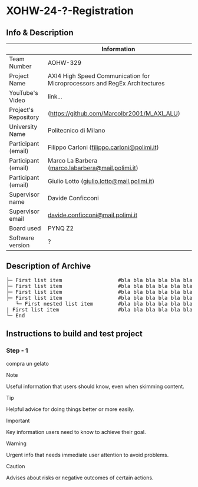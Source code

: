 # XOHW-24-?-Registration
## Info & Description

|                         | Information   |
| -------------           | ------------- |
| Team Number             | AOHW-329      |
| Project Name            | AXI4 High Speed Communication for Microprocessors and RegEx Architectures  |
| YouTube's Video         | link...      |
| Project's Repository    | (https://github.com/Marcolbr2001/M_AXI_ALU)      |
| University Name         | Politecnico di Milano      |
| Participant (email)     | Filippo Carloni (filippo.carloni@polimi.it)      |
| Participant (email)     | Marco La Barbera (marco.labarbera@mail.polimi.it)      |
| Participant (email)     | Giulio Lotto (giulio.lotto@mail.polimi.it)      |
| Supervisor name         | Davide Conficconi      |
| Supervisor email        | davide.conficconi@mail.polimi.it |
| Board used              | PYNQ Z2 |
| Software version        | ? |

## Description of Archive

<pre>
├─ First list item                  #bla bla bla bla bla bla bla giulio gay
├─ First list item                  #bla bla bla bla bla bla bla giulio gay
├─ First list item                  #bla bla bla bla bla bla bla giulio gay
├─ First list item                  #bla bla bla bla bla bla bla giulio gay
   └─ First nested list item        #bla bla bla bla bla bla bla giulio gay
| First list item                   #bla bla bla bla bla bla bla giulio gay
└─ End
</pre>

## Instructions to build and test project

### Step - 1

compra un gelato

> [!NOTE]
> Useful information that users should know, even when skimming content.

> [!TIP]
> Helpful advice for doing things better or more easily.

> [!IMPORTANT]
> Key information users need to know to achieve their goal.

> [!WARNING]
> Urgent info that needs immediate user attention to avoid problems.

> [!CAUTION]
> Advises about risks or negative outcomes of certain actions.
